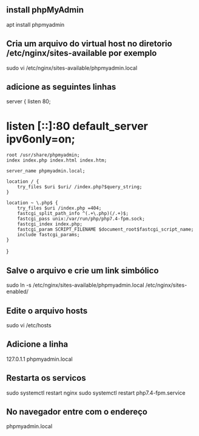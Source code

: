 ## install phpMyAdmin
apt install phpmyadmin
## Cria um arquivo do virtual host no diretorio /etc/nginx/sites-available por exemplo
sudo vi /etc/nginx/sites-available/phpmyadmin.local
## adicione as seguintes linhas
server {
    listen 80;
   # listen [::]:80 default_server ipv6only=on;

    root /usr/share/phpmyadmin;
    index index.php index.html index.htm;

    server_name phpmyadmin.local;

    location / {
        try_files $uri $uri/ /index.php?$query_string;
    }

    location ~ \.php$ {
        try_files $uri /index.php =404;
        fastcgi_split_path_info ^(.+\.php)(/.+)$;
        fastcgi_pass unix:/var/run/php/php7.4-fpm.sock;
        fastcgi_index index.php;
        fastcgi_param SCRIPT_FILENAME $document_root$fastcgi_script_name;
        include fastcgi_params;
    }
}
## Salve o arquivo e crie um link simbólico
sudo ln -s /etc/nginx/sites-available/phpmyadmin.local /etc/nginx/sites-enabled/

## Edite o arquivo hosts
sudo vi /etc/hosts

## Adicione a linha
127.0.1.1       phpmyadmin.local

## Restarta os servicos
sudo systemctl restart nginx
sudo systemctl restart  php7.4-fpm.service

## No navegador entre com o endereço
phpmyadmin.local





